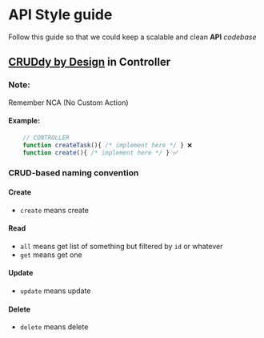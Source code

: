 # API Style guide

Follow this guide so that we could keep a scalable and clean **API** _codebase_

## [CRUDdy by Design](https://github.com/adamwathan/laracon2017/blob/master/readme.md) in Controller

### Note:

Remember NCA (No Custom Action)

#### Example:

```js
    // CONTROLLER
    function createTask(){ /* implement here */ } ❌
    function create(){ /* implement here */ } ✅

```

### CRUD-based naming convention

#### Create

- `create` means create

#### Read

- `all` means get list of something but filtered by `id` or whatever
- `get` means get one

#### Update

- `update` means update

#### Delete

- `delete` means delete

